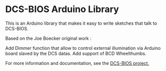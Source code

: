 # DCS-BIOS Arduino Library

This is an Arduino library that makes it easy to write sketches that talk to DCS-BIOS.

Based on the Joe Boecker original work : 

Add Dimmer function that allow to control external illumination via Arduino board slaved by the DCS datas.
Add support of BCD Wheelthumbs.


For more information and documentation, see the [DCS-BIOS project.](https://github.com/dcs-bios/dcs-bios)
